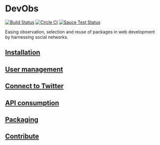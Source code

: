# DevObs

[![Build Status](http://j.mp/1QSoTtq)](http://j.mp/1N2kspP) [![Circle CI](http://j.mp/1In2JNb)](http://j.mp/1TsP1tv)
[![Sauce Test Status](http://j.mp/1XETwBM)](http://j.mp/1jxiDbZ)

Easing observation, selection and reuse of packages in web development by harnessing social networks.

## [Installation](app/Resources/doc/100-installation.md)

## [User management](app/Resources/doc/150-user-management.md)

## [Connect to Twitter](app/Resources/doc/180-connect-to-twitter.md)

## [API consumption](app/Resources/doc/190-api-consumption.md)

## [Packaging](app/Resources/doc/200-packaging.md)

## [Contribute](app/Resources/doc/700-contribute.md)

